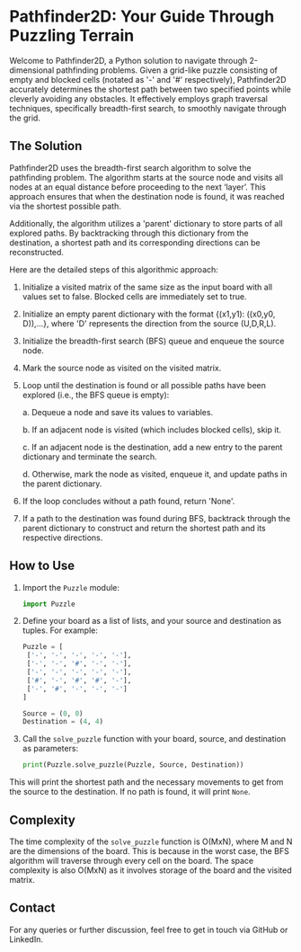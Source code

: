 # Pathfinder2D: Your Guide Through Puzzling Terrain

Welcome to Pathfinder2D, a Python solution to navigate through 2-dimensional pathfinding problems. Given a grid-like puzzle consisting of empty and blocked cells (notated as '-' and '#' respectively), Pathfinder2D accurately determines the shortest path between two specified points while cleverly avoiding any obstacles. It effectively employs graph traversal techniques, specifically breadth-first search, to smoothly navigate through the grid.

## The Solution

Pathfinder2D uses the breadth-first search algorithm to solve the pathfinding problem. The algorithm starts at the source node and visits all nodes at an equal distance before proceeding to the next ‘layer’. This approach ensures that when the destination node is found, it was reached via the shortest possible path. 

Additionally, the algorithm utilizes a 'parent' dictionary to store parts of all explored paths. By backtracking through this dictionary from the destination, a shortest path and its corresponding directions can be reconstructed.

Here are the detailed steps of this algorithmic approach:

1. Initialize a visited matrix of the same size as the input board with all values set to false. Blocked cells are immediately set to true. 

2. Initialize an empty parent dictionary with the format {(x1,y1): ((x0,y0, D)),...}, where 'D' represents the direction from the source (U,D,R,L).

3. Initialize the breadth-first search (BFS) queue and enqueue the source node.

4. Mark the source node as visited on the visited matrix.

5. Loop until the destination is found or all possible paths have been explored (i.e., the BFS queue is empty):

   a. Dequeue a node and save its values to variables.

   b. If an adjacent node is visited (which includes blocked cells), skip it.

   c. If an adjacent node is the destination, add a new entry to the parent dictionary and terminate the search.

   d. Otherwise, mark the node as visited, enqueue it, and update paths in the parent dictionary.

6. If the loop concludes without a path found, return 'None'.

7. If a path to the destination was found during BFS, backtrack through the parent dictionary to construct and return the shortest path and its respective directions.

## How to Use 

1. Import the `Puzzle` module:
   ```python
   import Puzzle
   ```

2. Define your board as a list of lists, and your source and destination as tuples. For example:
   ```python
   Puzzle = [
    ['-', '-', '-', '-', '-'],
    ['-', '-', '#', '-', '-'],
    ['-', '-', '-', '-', '-'],
    ['#', '-', '#', '#', '-'],
    ['-', '#', '-', '-', '-']
   ]

   Source = (0, 0)
   Destination = (4, 4)
   ```

3. Call the `solve_puzzle` function with your board, source, and destination as parameters:
   ```python
   print(Puzzle.solve_puzzle(Puzzle, Source, Destination))
   ```

This will print the shortest path and the necessary movements to get from the source to the destination. If no path is found, it will print `None`.

## Complexity

The time complexity of the `solve_puzzle` function is O(MxN), where M and N are the dimensions of the board. This is because in the worst case, the BFS algorithm will traverse through every cell on the board. The space complexity is also O(MxN) as it involves storage of the board and the visited matrix.

## Contact

For any queries or further discussion, feel free to get in touch via GitHub or LinkedIn.
